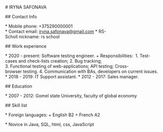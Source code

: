 # IRYNA SAFONAVA

## Contact Info

* Mobile phone: +375290000001
* Contact email: iryna.safonava@gmail.com
* RS-Scholl nickname: rs school

## Work experience

* 2020 - present: Software testing engineer.
    + Responsibilities: 
        1. Test-cases and check-lists creation;
        2. Bug tracking;
        3. Functional testing of web-applications; API testing; Cross-browser testing.
        4. Communication with BAs, developers on current issues.
* 2018 - 2019: IT Support assistant.
* 2012 - 2017: Sales manager.

## Education

* 2007 - 2012: Gomel state University, faculty of global economy

## Skill list

* Foreign languages:
    + English B2
    + French A2

* Novice in Java, SQL, html, css, JavaScript
